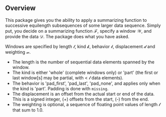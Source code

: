 ## Overview

This package gives you the ability to apply a summarizing function to successive equilength subsequences of some larger data sequence.
Simply put, you decide on a summarizing function ℱ, specify a window 𝒲, and provide the data 𝒟.  The package does what you have asked.

Windows are specified by length 𝓁, kind 𝓀, behavior 𝒷, displacement 𝒹 and weighting 𝓌.

- The length is the number of sequential data elements spanned by the window.
- The kind is either 'whole' (complete windows only) or 'part' (the first or last window[s] may be partial, with <  𝓁 data elements).
- The behavior is 'pad_first', 'pad_last', 'pad_none', and applies only when the kind is 'part'. Padding is done with `missing`.
- The displacement is an offset from the actual start or end of the data. This is a signed integer, (+) offsets from the start, (-) from the end.
- The weighting is optional, a sequence of floating point values of length 𝓁 that sum to 1.0.






